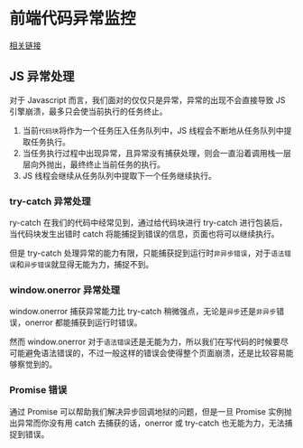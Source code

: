 # 前端代码异常监控

[相关链接](https://zhuanlan.zhihu.com/p/31979395)

## JS 异常处理

对于 Javascript 而言，我们面对的仅仅只是异常，异常的出现不会直接导致 JS 引擎崩溃，最多只会使当前执行的任务终止。

1. 当前`代码块`将作为一个任务压入任务队列中，JS 线程会不断地从任务队列中提取任务执行。
2. 当任务执行过程中出现异常，且异常没有捕获处理，则会一直沿着调用栈一层层向外抛出，最终终止当前任务的执行。
3. JS 线程会继续从任务队列中提取下一个任务继续执行。


### try-catch 异常处理

ry-catch 在我们的代码中经常见到，通过给代码块进行 try-catch 进行包装后，当代码块发生出错时 catch 将能捕捉到错误的信息，页面也将可以继续执行。

但是 try-catch 处理异常的能力有限，只能捕获捉到运行时`非异步错误`，对于`语法错误`和`异步错误`就显得无能为力，捕捉不到。

### window.onerror 异常处理

window.onerror 捕获异常能力比 try-catch 稍微强点，无论是`异步`还是`非异步`错误，onerror 都能捕获到运行时错误。  

然而 window.onerror 对于`语法错误`还是无能为力，所以我们在写代码的时候要尽可能避免语法错误的，不过一般这样的错误会使得整个页面崩溃，还是比较容易能够察觉到的。

### Promise 错误

通过 Promise 可以帮助我们解决异步回调地狱的问题，但是一旦 Promise 实例抛出异常而你没有用 catch 去捕获的话，onerror 或 try-catch 也无能为力，无法捕捉到错误。  



